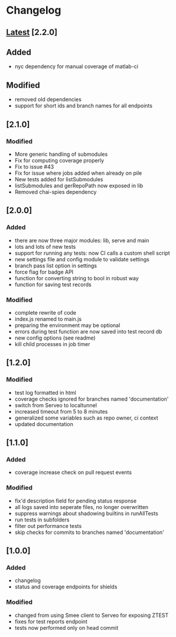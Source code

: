 # Changelog

## [Latest](https://github.com/cortex-lab/matlab-ci/commits/master) [2.2.0]

## Added
 - nyc dependency for manual coverage of matlab-ci

## Modified

 - removed old dependencies
 - support for short ids and branch names for all endpoints
 
## [2.1.0]

### Modified
 - More generic handling of submodules
 - Fix for computing coverage properly
 - Fix to issue #43 
 - Fix for issue where jobs added when already on pile
 - New tests added for listSubmodules
 - listSubmodules and gerRepoPath now exposed in lib
 - Removed chai-spies dependency 


## [2.0.0]

### Added

 - there are now three major modules: lib, serve and main
 - lots and lots of new tests
 - support for running any tests: now CI calls a custom shell script
 - new settings file and config module to validate settings
 - branch pass list option in settings
 - force flag for badge API
 - function for converting string to bool in robust way
 - function for saving test records

 
### Modified
 
 - complete rewrite of code
 - index.js renamed to main.js
 - preparing the environment may be optional
 - errors during test function are now saved into test record db
 - new config options (see readme)
 - kill child processes in job timer
 
   
## [1.2.0]
### Modified

- test log formatted in html
- coverage checks ignored for branches named 'documentation' 
- switch from Serveo to localtunnel
- increased timeout from 5 to 8 minutes
- generalized some variables such as repo owner, ci context
- updated documentation

## [1.1.0]
### Added

- coverage increase check on pull request events

### Modified

- fix'd description field for pending status response
- all logs saved into seperate files, no longer overwritten
- suppress warnings about shadowing builtins in runAllTests
- run tests in subfolders
- filter out performance tests
- skip checks for commits to branches named 'documentation'

## [1.0.0]
### Added

- changelog
- status and coverage endpoints for shields

### Modified

- changed from using Smee client to Serveo for exposing ZTEST
- fixes for test reports endpoint
- tests now performed only on head commit
